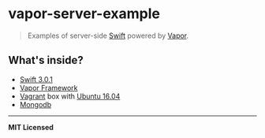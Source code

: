 # vapor-server-example

> Examples of server-side [Swift](https://swift.org) powered by [Vapor](https://vapor.codes).

## What's inside?

- [Swift 3.0.1](https://swift.org)
- [Vapor Framework](https://vapor.codes)
- [Vagrant](https://www.vagrantup.com) box with [Ubuntu 16.04](https://atlas.hashicorp.com/ubuntu/boxes/xenial64)
- [Mongodb](https://docs.mongodb.com)

---

**MIT Licensed**
